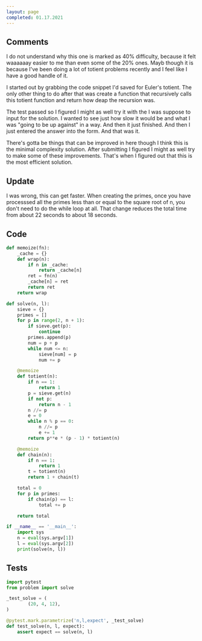 ```yaml
---
layout: page
completed: 01.17.2021
---
```


## Comments

I do not understand why this one is marked as 40% difficulty, because it felt
waaaaaay easier to me than even some of the 20% ones.  Mayb though it is
because I've been doing a lot of totient problems recently and I feel like I
have a good handle of it.

I started out by grabbing the code snippet I'd saved for Euler's totient.  The
only other thing to do after that was create a function that recursively calls
this totient function and return how deap the recursion was.

The test passed so I figured I might as well try it with the I was suppose to
input for the solution.  I wanted to see just how slow it would be and what I
was "going to be up against" in a way.  And then it just finished.  And then I
just entered the answer into the form.  And that was it.

There's gotta be things that can be improved in here though I think this is the
minimal complexity solution.  After submitting I figured I might as well try to
make some of these improvements.  That's when I figured out that this is the
most efficient solution.

## Update

I was wrong, this can get faster.  When creating the primes, once you have
processsed all the primes less than or equal to the square root of n, you don't
need to do the while loop at all.  That change reduces the total time from
about 22 seconds to about 18 seconds.

## Code

```python
def memoize(fn):
    _cache = {}
    def wrap(n):
        if n in _cache:
            return _cache[n]
        ret = fn(n)
        _cache[n] = ret
        return ret
    return wrap

def solve(n, l):
    sieve = {}
    primes = []
    for p in range(2, n + 1):
        if sieve.get(p):
            continue
        primes.append(p)
        num = p + p
        while num <= n:
            sieve[num] = p
            num += p

    @memoize
    def totient(n):
        if n == 1:
            return 1
        p = sieve.get(n)
        if not p:
            return n - 1
        n //= p
        e = 0
        while n % p == 0:
            n //= p
            e += 1
        return p**e * (p - 1) * totient(n)

    @memoize
    def chain(n):
        if n == 1:
            return 1
        t = totient(n)
        return 1 + chain(t)

    total = 0
    for p in primes:
        if chain(p) == l:
            total += p

    return total

if __name__ == '__main__':
    import sys
    n = eval(sys.argv[1])
    l = eval(sys.argv[2])
    print(solve(n, l))
```

## Tests

```python
import pytest
from problem import solve

_test_solve = (
        (20, 4, 12),
)

@pytest.mark.parametrize('n,l,expect', _test_solve)
def test_solve(n, l, expect):
    assert expect == solve(n, l)
```
